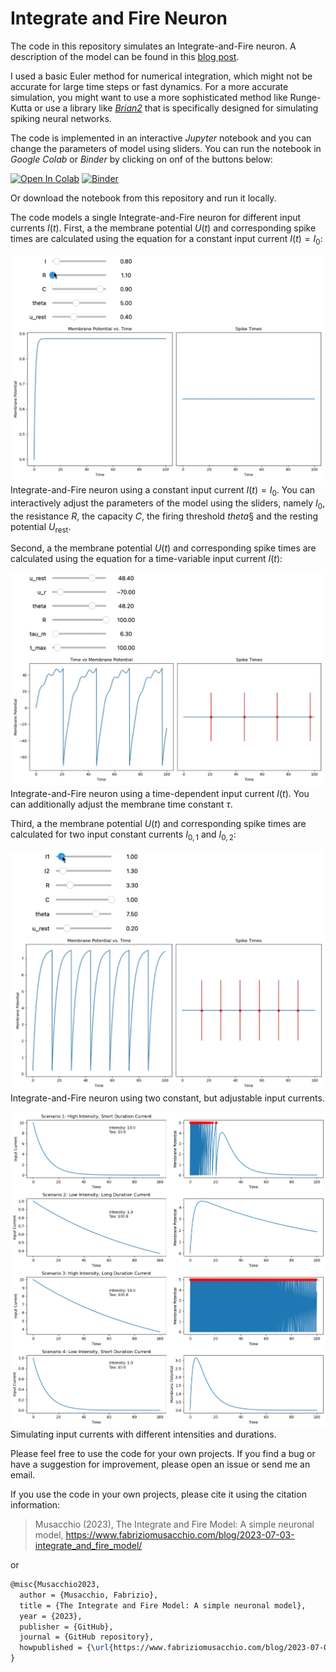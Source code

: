 # Integrate and Fire Neuron

The code in this repository simulates an Integrate-and-Fire neuron. A description of the model can be found in this [blog post](https://www.fabriziomusacchio.com/blog/2023-07-03-integrate_and_fire_model/).

I used  a basic Euler method for numerical integration, which might not be accurate for large time steps or fast dynamics. For a more accurate simulation, you might want to use a more sophisticated method like Runge-Kutta or use a library like [*Brian2*](https://briansimulator.org) that is specifically designed for simulating spiking neural networks.

The code is implemented in an interactive *Jupyter* notebook and you can change the parameters of model using sliders. You can run the notebook in *Google Colab* or *Binder* by clicking on onf of the buttons below:



[![Open In Colab](https://colab.research.google.com/assets/colab-badge.svg)](https://colab.research.google.com/github/FabrizioMusacchio/integrate_and_fire_model/blob/master/integrate_and_fire_model.ipynb)   [![Binder](https://mybinder.org/badge_logo.svg)](https://mybinder.org/v2/gh/FabrizioMusacchio/integrate_and_fire_model/HEAD)


Or download the notebook from this repository and run it locally.


The code models a single Integrate-and-Fire neuron for different input currents $I(t)$. First,  a the membrane potential $U(t)$ and corresponding spike times are calculated using the equation for a constant input current $I(t) = I_0$:


[![png](/images/integrate_and_fire_neuron_python_1.gif "Integrate-and-Fire neuron using a constant input current.")](/images/integrate_and_fire_neuron_python_1.gif "Integrate-and-Fire neuron using a constant input current.")
Integrate-and-Fire neuron using a constant input current $I(t) = I_0$. You can interactively adjust the parameters of the model using the sliders, namely $I_0$, the resistance $R$, the capacity $C$, the firing threshold $theta§$ and the resting potential $U_\text{rest}$.


Second,  a the membrane potential $U(t)$ and corresponding spike times are calculated using the equation for a time-variable input current $I(t)$:


[![png](/images/integrate_and_fire_neuron_python_2.gif "Integrate-and-Fire neuron using a time-dependent input current.")](/images/integrate_and_fire_neuron_python_2.gif "Integrate-and-Fire neuron using a time-dependent input current.")
Integrate-and-Fire neuron using a time-dependent input current $I(t)$. You can additionally adjust the membrane time constant $\tau$.


Third, a the membrane potential $U(t)$ and corresponding spike times are calculated for two input constant currents $I_{0,1}$ and $I_{0,2}$:


[![png](/images/integrate_and_fire_neuron_python_6.gif "Integrate-and-Fire neuron using two constant input currents.")](/images/integrate_and_fire_neuron_python_6.gif "Integrate-and-Fire neuron using two constant input currents.")
Integrate-and-Fire neuron using two constant, but adjustable input currents.

[![png](/images/integrate_and_fire_neuron_python_6.png "Simulating input currents with different intensities and durations.")](/images/integrate_and_fire_neuron_python_6.png "Simulating input currents with different intensities and durations.")
Simulating input currents with different intensities and durations.




Please feel free to use the code for your own projects. If you find a bug or have a suggestion for improvement, please open an issue or send me an email. 


If you use the code in your own projects, please cite it using the citation information:

> Musacchio (2023), The Integrate and Fire Model: A simple neuronal model, https://www.fabriziomusacchio.com/blog/2023-07-03-integrate_and_fire_model/

or

```latex
@misc{Musacchio2023,
  author = {Musacchio, Fabrizio},
  title = {The Integrate and Fire Model: A simple neuronal model},
  year = {2023},
  publisher = {GitHub},
  journal = {GitHub repository},
  howpublished = {\url{https://www.fabriziomusacchio.com/blog/2023-07-03-integrate-and-fire-model/}},
}
```

